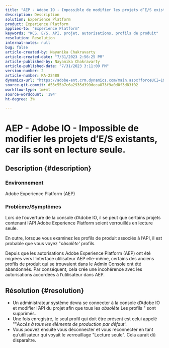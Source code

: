 ```yaml
---
title: "AEP - Adobe IO - Impossible de modifier les projets d’E/S existants, car ils sont en lecture seule"
description: Description
solution: Experience Platform
product: Experience Platform
applies-to: "Experience Platform"
keywords: "KCS, E/S, API, projet, autorisations, profils de produit"
resolution: Resolution
internal-notes: null
bug: false
article-created-by: Nayanika Chakravarty
article-created-date: "7/31/2023 2:56:25 PM"
article-published-by: Nayanika Chakravarty
article-published-date: "7/31/2023 3:11:00 PM"
version-number: 2
article-number: KA-22488
dynamics-url: "https://adobe-ent.crm.dynamics.com/main.aspx?forceUCI=1&pagetype=entityrecord&etn=knowledgearticle&id=660dce67-b22f-ee11-bdf3-6045bd006149"
source-git-commit: d53c55b7c6a2935d399deca873f9a0d8f3d83f02
workflow-type: tm+mt
source-wordcount: '194'
ht-degree: 3%

---
```


# AEP - Adobe IO - Impossible de modifier les projets d’E/S existants, car ils sont en lecture seule.

## Description {#description}


### Environnement

Adobe Experience Platform (AEP)

### Problème/Symptômes

Lors de l’ouverture de la console d’Adobe IO, il se peut que certains projets contenant l’API Adobe Experience Platform soient verrouillés en lecture seule.

En outre, lorsque vous examinez les profils de produit associés à l’API, il est probable que vous voyez &quot;*obsolète*&#39; profils.

Depuis que les autorisations Adobe Experience Platform (AEP) ont été migrées vers l’interface utilisateur AEP elle-même, certains des anciens profils de produit qui se trouvaient dans le Admin Console ont été abandonnés. Par conséquent, cela crée une incohérence avec les autorisations accordées à l’utilisateur dans AEP.


## Résolution {#resolution}


- Un administrateur système devra se connecter à la console d’Adobe IO et modifier l’API du projet afin que tous les *obsolète* Les profils &quot; sont supprimés.
- Une fois enregistré, le seul profil qui doit être présent est celui appelé &quot;&quot;*Accès à tous les éléments de production par défaut*&#39;.
- Vous pouvez ensuite vous déconnecter et vous reconnecter en tant qu’utilisateur qui voyait le verrouillage &quot;Lecture seule&quot;. Cela aurait dû disparaître.



